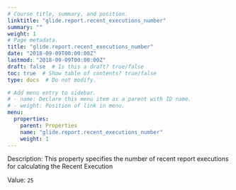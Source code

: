 ```yaml
---
# Course title, summary, and position.
linktitle: "glide.report.recent_executions_number"
summary: ""
weight: 1
# Page metadata.
title: "glide.report.recent_executions_number"
date: "2018-09-09T00:00:00Z"
lastmod: "2018-09-09T00:00:00Z"
draft: false  # Is this a draft? true/false
toc: true  # Show table of contents? true/false
type: docs  # Do not modify.

# Add menu entry to sidebar.
# - name: Declare this menu item as a parent with ID name.
# - weight: Position of link in menu.
menu:
  properties:
    parent: Properties
    name: "glide.report.recent_executions_number"
    weight: 1
---
```


Description: This property specifies the number of recent report executions for calculating the Recent Execution


Value: `25`
